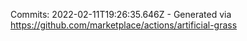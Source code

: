 Commits: 2022-02-11T19:26:35.646Z - Generated via https://github.com/marketplace/actions/artificial-grass
<br>
